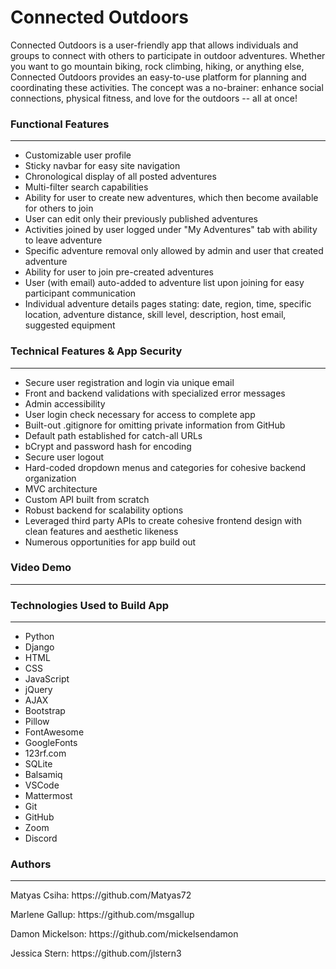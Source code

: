<h1>Connected Outdoors</h1>
Connected Outdoors is a user-friendly app that allows individuals and groups to connect with others to participate in outdoor adventures.  Whether you want to go mountain biking, rock climbing, hiking, or anything else, Connected Outdoors provides an easy-to-use platform for planning and coordinating these activities.  The concept was a no-brainer: enhance social connections, physical fitness, and love for the outdoors -- all at once!

<h3>Functional Features</h3>
<hr>
<ul>
  <li>Customizable user profile</li>
  <li>Sticky navbar for easy site navigation</li>
  <li>Chronological display of all posted adventures</li>
  <li>Multi-filter search capabilities</li>
  <li>Ability for user to create new adventures, which then become available for others to join</li>
  <li>User can edit only their previously published adventures</li>
  <li>Activities joined by user logged under "My Adventures" tab with ability to leave adventure</li>
  <li>Specific adventure removal only allowed by admin and user that created adventure</li>
  <li>Ability for user to join pre-created adventures</li>
  <li>User (with email) auto-added to adventure list upon joining for easy participant communication</li>
  <li>Individual adventure details pages stating: date, region, time, specific location, adventure distance, 
    skill level, description, host email, suggested equipment</li>
</ul>

<h3>Technical Features & App Security</h3>
<hr>
<ul>
  <li>Secure user registration and login via unique email</li>
  <li>Front and backend validations with specialized error messages</li>
  <li>Admin accessibility</li>
  <li>User login check necessary for access to complete app</li>
  <li>Built-out .gitignore for omitting private information from GitHub</li>
  <li>Default path established for catch-all URLs</li>
  <li>bCrypt and password hash for encoding</li>
  <li>Secure user logout</li>
  <li>Hard-coded dropdown menus and categories for cohesive backend organization</li>
  <li>MVC architecture</li>
  <li>Custom API built from scratch</li> 
  <li>Robust backend for scalability options</li>
  <li>Leveraged third party APIs to create cohesive frontend design with clean features and aesthetic likeness</li>
  <li>Numerous opportunities for app build out</li>
</ul>
   <h3>Video Demo</h3>
   <hr>
<h3>Technologies Used to Build App</h3>
<hr>
<ul>
  <li>Python</li>
  <li>Django</li>
  <li>HTML</li>
  <li>CSS</li>
  <li>JavaScript</li>
  <li>jQuery</li>
  <li>AJAX</li>
  <li>Bootstrap</li>
  <li>Pillow</li>
  <li>FontAwesome</li>
  <li>GoogleFonts</li>
  <li>123rf.com</li>
  <li>SQLite</li>
  <li>Balsamiq</li>
  <li>VSCode</li>
  <li>Mattermost</li>
  <li>Git</li>
  <li>GitHub</li>
  <li>Zoom</li>
  <li>Discord</li>
</ul>

<!-- <h3>Demo</h3>
<hr> -->

<h3>Authors</h3>
<hr>
<p>Matyas Csiha: https://github.com/Matyas72</p>
<p>Marlene Gallup: https://github.com/msgallup</p>
<p>Damon Mickelson: https://github.com/mickelsendamon</p>
<p>Jessica Stern: https://github.com/jlstern3</p>


